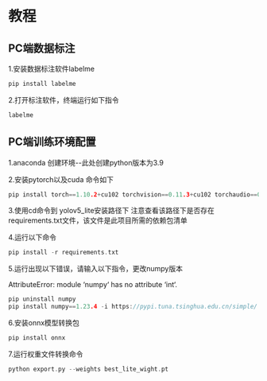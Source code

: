 # 教程

## PC端数据标注

1.安装数据标注软件labelme

```C
pip install labelme
```

2.打开标注软件，终端运行如下指令

```C
labelme
```


## PC端训练环境配置
1.anaconda 创建环境--此处创建python版本为3.9

2.安装pytorch以及cuda 命令如下

```c
pip install torch==1.10.2+cu102 torchvision==0.11.3+cu102 torchaudio==0.10.2 --extra-index-url https://download.pytorch.org/whl/cu102
```

3.使用cd命令到 yolov5_lite安装路径下
注意查看该路径下是否存在requirements.txt文件，该文件是此项目所需的依赖包清单

4.运行以下命令

```c
pip install -r requirements.txt
```

5.运行出现以下错误，请输入以下指令，更改numpy版本

AttributeError: module ‘numpy‘ has no attribute ‘int‘.

```c
pip uninstall numpy
pip install numpy==1.23.4 -i https://pypi.tuna.tsinghua.edu.cn/simple/
```

6.安装onnx模型转换包

```c
pip install onnx
```

7.运行权重文件转换命令

```c
python export.py --weights best_lite_wight.pt
```
